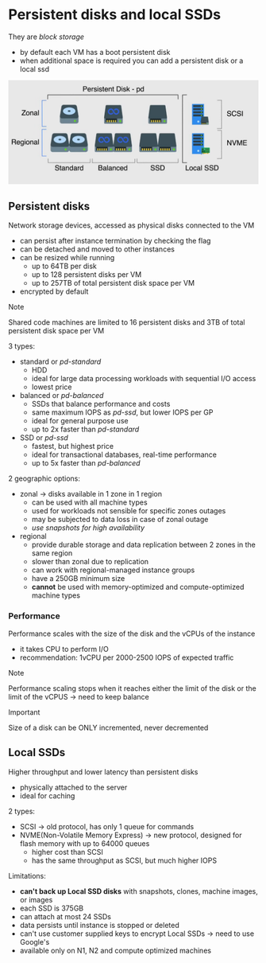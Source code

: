 # Persistent disks and local SSDs

They are *block storage*

- by default each VM has a boot persistent disk
- when additional space is required you can add a persistent disk or a local ssd

![Disk types](ch6.10-persistent-disks-and-local-ssds.disk-types.png)

## Persistent disks

Network storage devices, accessed as physical disks connected to the VM

- can persist after instance termination by checking the flag
- can be detached and moved to other instances
- can be resized while running
  - up to 64TB per disk
  - up to 128 persistent disks per VM
  - up to 257TB of total persistent disk space per VM
- encrypted by default

> [!NOTE]
> Shared code machines are limited to 16 persistent disks and 3TB of total persistent disk space per VM

3 types:

- standard or *pd-standard*
  - HDD
  - ideal for large data processing workloads with sequential I/O access
  - lowest price
- balanced or *pd-balanced*
  - SSDs that balance performance and costs
  - same maximum IOPS as *pd-ssd*, but lower IOPS per GP
  - ideal for general purpose use
  - up to 2x faster than *pd-standard*
- SSD or *pd-ssd*
  - fastest, but highest price
  - ideal for transactional databases, real-time performance
  - up to 5x faster than *pd-balanced*

2 geographic options:

- zonal -> disks available in 1 zone in 1 region
  - can be used with all machine types
  - used for workloads not sensible for specific zones outages
  - may be subjected to data loss in case of zonal outage
  - *use snapshots for high availability*
- regional
  - provide durable storage and data replication between 2 zones in the same region
  - slower than zonal due to replication 
  - can work with regional-managed instance groups
  - have a 250GB minimum size
  - **cannot** be used with memory-optimized and compute-optimized machine types

### Performance

Performance scales with the size of the disk and the vCPUs of the instance

- it takes CPU to perform I/O
- recommendation: 1vCPU per 2000-2500 IOPS of expected traffic

> [!NOTE]
> Performance scaling stops when it reaches either the limit of the disk or the limit of the vCPUS -> need to keep balance

> [!IMPORTANT]
> Size of a disk can be ONLY incremented, never decremented

## Local SSDs

Higher throughput and lower latency than persistent disks

- physically attached to the server
- ideal for caching

2 types:

- SCSI -> old protocol, has only 1 queue for commands
- NVME(Non-Volatile Memory Express) -> new protocol, designed for flash memory with up to 64000 queues
  - higher cost than SCSI
  - has the same throughput as SCSI, but much higher IOPS

Limitations:

- **can't back up Local SSD disks** with snapshots, clones, machine images, or images
- each SSD is 375GB
- can attach at most 24 SSDs
- data persists until instance is stopped or deleted
- can't use customer supplied keys to encrypt Local SSDs -> need to use Google's
- available only on N1, N2 and compute optimized machines
